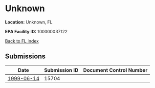 # Unknown

**Location:** Unknown, FL

**EPA Facility ID:** 100000037122

[Back to FL Index](../../index.md)

## Submissions

| Date | Submission ID | Document Control Number |
|------|--------------|-------------------------|
| [1999-06-14](submissions/15704.md) | 15704 |  |
